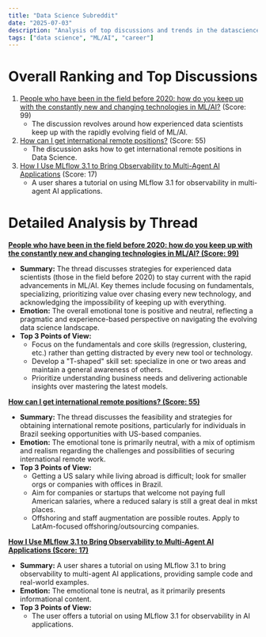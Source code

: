 ```yaml
---
title: "Data Science Subreddit"
date: "2025-07-03"
description: "Analysis of top discussions and trends in the datascience subreddit"
tags: ["data science", "ML/AI", "career"]
---
```


# Overall Ranking and Top Discussions
1.  [People who have been in the field before 2020: how do you keep up with the constantly new and changing technologies in ML/AI?](https://www.reddit.com/r/datascience/comments/1lqno9m/people_who_have_been_in_the_field_before_2020_how/) (Score: 99)
    * The discussion revolves around how experienced data scientists keep up with the rapidly evolving field of ML/AI.
2.  [How can I get international remote positions?](https://www.reddit.com/r/datascience/comments/1lq8shf/how_can_i_get_international_remote_positions/) (Score: 55)
    * The discussion asks how to get international remote positions in Data Science.
3.  [How I Use MLflow 3.1 to Bring Observability to Multi-Agent AI Applications](https://www.reddit.com/r/datascience/comments/1lqn6pu/how_i_use_mlflow_31_to_bring_observability_to/) (Score: 17)
    * A user shares a tutorial on using MLflow 3.1 for observability in multi-agent AI applications.

# Detailed Analysis by Thread
**[People who have been in the field before 2020: how do you keep up with the constantly new and changing technologies in ML/AI? (Score: 99)](https://www.reddit.com/r/datascience/comments/1lqno9m/people_who_have_been_in_the_field_before_2020_how/)**
*  **Summary:** The thread discusses strategies for experienced data scientists (those in the field before 2020) to stay current with the rapid advancements in ML/AI. Key themes include focusing on fundamentals, specializing, prioritizing value over chasing every new technology, and acknowledging the impossibility of keeping up with everything.
*  **Emotion:** The overall emotional tone is positive and neutral, reflecting a pragmatic and experience-based perspective on navigating the evolving data science landscape.
*  **Top 3 Points of View:**
    * Focus on the fundamentals and core skills (regression, clustering, etc.) rather than getting distracted by every new tool or technology.
    * Develop a "T-shaped" skill set: specialize in one or two areas and maintain a general awareness of others.
    * Prioritize understanding business needs and delivering actionable insights over mastering the latest models.

**[How can I get international remote positions? (Score: 55)](https://www.reddit.com/r/datascience/comments/1lq8shf/how_can_i_get_international_remote_positions/)**
*  **Summary:** The thread discusses the feasibility and strategies for obtaining international remote positions, particularly for individuals in Brazil seeking opportunities with US-based companies.
*  **Emotion:** The emotional tone is primarily neutral, with a mix of optimism and realism regarding the challenges and possibilities of securing international remote work.
*  **Top 3 Points of View:**
    * Getting a US salary while living abroad is difficult; look for smaller orgs or companies with offices in Brazil.
    * Aim for companies or startups that welcome not paying full American salaries, where a reduced salary is still a great deal in mkst places.
    * Offshoring and staff augmentation are possible routes. Apply to LatAm-focused offshoring/outsourcing companies.

**[How I Use MLflow 3.1 to Bring Observability to Multi-Agent AI Applications (Score: 17)](https://www.reddit.com/r/datascience/comments/1lqn6pu/how_i_use_mlflow_31_to_bring_observability_to/)**
*  **Summary:** A user shares a tutorial on using MLflow 3.1 to bring observability to multi-agent AI applications, providing sample code and real-world examples.
*  **Emotion:** The emotional tone is neutral, as it primarily presents informational content.
*  **Top 3 Points of View:**
    * The user offers a tutorial on using MLflow 3.1 for observability in AI applications.
